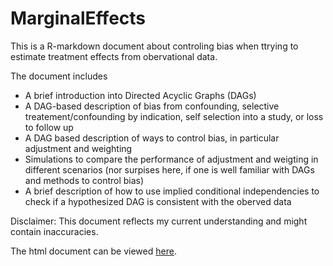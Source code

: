 # MarginalEffects

This is a R-markdown document about controling bias when ttrying to estimate treatment effects from obervational data.

The document includes

* A brief introduction into Directed Acyclic Graphs (DAGs)
* A DAG-based description of bias from confounding, selective treatement/confounding by indication, self selection into a study, or loss to follow up
* A DAG based description of ways to control bias, in particular adjustment and weighting
* Simulations to compare the performance of adjustment and weigting in different scenarios (nor surpises here, if one is well familiar with DAGs and methods to control bias)
* A brief description of how to use implied conditional independencies to check if a hypothesized DAG is consistent with the oberved data

Disclaimer: This document reflects my current understanding and might contain inaccuracies.

The html document can be viewed [here](http://htmlpreview.github.io/?https://github.com/gbiele/MultipleBiases/blob/master/sim_conf_select_bias.html).
